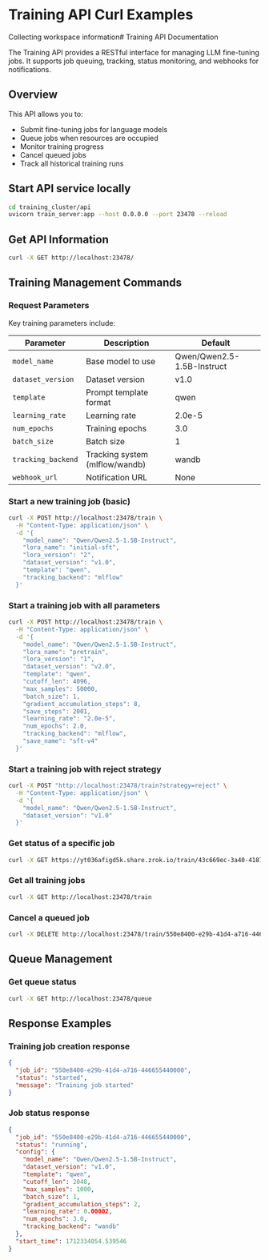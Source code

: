 # Training API Curl Examples

Collecting workspace information# Training API Documentation

The Training API provides a RESTful interface for managing LLM fine-tuning jobs. It supports job queuing, tracking, status monitoring, and webhooks for notifications.

## Overview

This API allows you to:
- Submit fine-tuning jobs for language models
- Queue jobs when resources are occupied
- Monitor training progress
- Cancel queued jobs
- Track all historical training runs

## Start API service locally
```bash
cd training_cluster/api
uvicorn train_server:app --host 0.0.0.0 --port 23478 --reload
```

## Get API Information

```bash
curl -X GET http://localhost:23478/
```

## Training Management Commands

### Request Parameters

Key training parameters include:

| Parameter | Description | Default |
|-----------|-------------|---------|
| `model_name` | Base model to use | Qwen/Qwen2.5-1.5B-Instruct |
| `dataset_version` | Dataset version | v1.0 |
| `template` | Prompt template format | qwen |
| `learning_rate` | Learning rate | 2.0e-5 |
| `num_epochs` | Training epochs | 3.0 |
| `batch_size` | Batch size | 1 |
| `tracking_backend` | Tracking system (mlflow/wandb) | wandb |
| `webhook_url` | Notification URL | None |

### Start a new training job (basic)

```bash
curl -X POST http://localhost:23478/train \
  -H "Content-Type: application/json" \
  -d '{
    "model_name": "Qwen/Qwen2.5-1.5B-Instruct",
    "lora_name": "initial-sft",
    "lora_version": "2",
    "dataset_version": "v1.0",  
    "template": "qwen",
    "tracking_backend": "mlflow"
  }'
```

### Start a training job with all parameters

```bash
curl -X POST http://localhost:23478/train \
  -H "Content-Type: application/json" \
  -d '{
    "model_name": "Qwen/Qwen2.5-1.5B-Instruct",
    "lora_name": "pretrain",
    "lora_version": "1",
    "dataset_version": "v2.0",
    "template": "qwen",
    "cutoff_len": 4096,
    "max_samples": 50000,
    "batch_size": 1,
    "gradient_accumulation_steps": 8,
    "save_steps": 2001,
    "learning_rate": "2.0e-5",
    "num_epochs": 2.0,
    "tracking_backend": "mlflow",
    "save_name": "sft-v4"
  }'
```

### Start a training job with reject strategy

```bash
curl -X POST "http://localhost:23478/train?strategy=reject" \
  -H "Content-Type: application/json" \
  -d '{
    "model_name": "Qwen/Qwen2.5-1.5B-Instruct",
    "dataset_version": "v1.0"
  }'
```

### Get status of a specific job

```bash
curl -X GET https://yt036afigd5k.share.zrok.io/train/43c669ec-3a40-4187-9143-5221614a0d09
```

### Get all training jobs

```bash
curl -X GET http://localhost:23478/train
```

### Cancel a queued job

```bash
curl -X DELETE http://localhost:23478/train/550e8400-e29b-41d4-a716-446655440000
```

## Queue Management

### Get queue status

```bash
curl -X GET http://localhost:23478/queue
```

## Response Examples

### Training job creation response

```json
{
  "job_id": "550e8400-e29b-41d4-a716-446655440000",
  "status": "started",
  "message": "Training job started"
}
```

### Job status response

```json
{
  "job_id": "550e8400-e29b-41d4-a716-446655440000",
  "status": "running",
  "config": {
    "model_name": "Qwen/Qwen2.5-1.5B-Instruct",
    "dataset_version": "v1.0",
    "template": "qwen",
    "cutoff_len": 2048,
    "max_samples": 1000,
    "batch_size": 1,
    "gradient_accumulation_steps": 2,
    "learning_rate": 0.00002,
    "num_epochs": 3.0,
    "tracking_backend": "wandb"
  },
  "start_time": 1712334054.539546
}
```